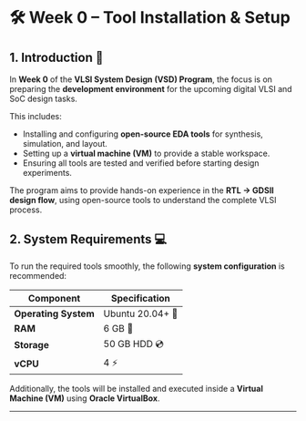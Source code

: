 
# 🛠️ Week 0 – Tool Installation & Setup

## **1. Introduction** 📖

In **Week 0** of the **VLSI System Design (VSD) Program**, the focus is on preparing the **development environment** for the upcoming digital VLSI and SoC design tasks.

This includes:

* Installing and configuring **open-source EDA tools** for synthesis, simulation, and layout.
* Setting up a **virtual machine (VM)** to provide a stable workspace.
* Ensuring all tools are tested and verified before starting design experiments.

The program aims to provide hands-on experience in the **RTL → GDSII design flow**, using open-source tools to understand the complete VLSI process.



## **2. System Requirements** 💻

To run the required tools smoothly, the following **system configuration** is recommended:

| Component            | Specification    |
| -------------------- | ---------------- |
| **Operating System** | Ubuntu 20.04+ 🐧 |
| **RAM**              | 6 GB 💾          |
| **Storage**          | 50 GB HDD 💿     |
| **vCPU**             | 4 ⚡             |

Additionally, the tools will be installed and executed inside a **Virtual Machine (VM)** using **Oracle VirtualBox**.

---
